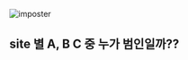 ![imposter](https://user-images.githubusercontent.com/60165706/94456847-bd050880-01ee-11eb-9683-c402232ecc64.png)

## <b>site 별 A, B C 중 누가 범인일까??</b>

